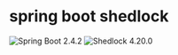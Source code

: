 # spring boot shedlock

![Spring Boot 2.4.2](https://img.shields.io/badge/Spring%20Boot-2.4.2-brightgreen)
![Shedlock 4.20.0](https://img.shields.io/badge/Shedlock-4.20.0-red)